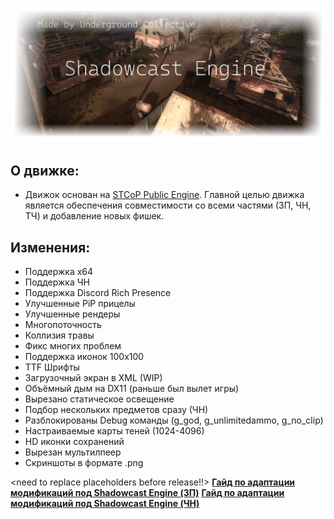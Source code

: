 ![Shadowcast Engine Logo](/assets/shadowcast_engine_logo_git.png) <replace it with some proper image later>

## О движке:

* Движок основан на [STCoP Public Engine](https://github.com/mortany/stcop_engine_public). Главной целью движка является обеспечения совместимости со всеми частями (ЗП, ЧН, ТЧ) и добавление новых фишек.

## Изменения:
* Поддержка x64
* Поддержка ЧН
* Поддержка Discord Rich Presence
* Улучшенные PiP прицелы
* Улучшенные рендеры
* Многопоточность
* Коллизия травы
* Фикс многих проблем
* Поддержка иконок 100x100
* TTF Шрифты
* Загрузочный экран в XML (WIP)
* Объёмный дым на DX11 (раньше был вылет игры)
* Вырезано статическое освещение
* Подбор нескольких предметов сразу (ЧН)
* Разблокированы Debug команды (g_god, g_unlimitedammo, g_no_clip)
* Настраиваемые карты теней (1024-4096)
* HD иконки сохранений
* Вырезан мультилпеер
* Скриншоты в формате .png

<need to replace placeholders before release!!>
[**Гайд по адаптации модификаций под Shadowcast Engine (ЗП)**](/assets/cop_mod_adaptation_guide.md)
[**Гайд по адаптации модификаций под Shadowcast Engine (ЧН)**](/assets/cs_mod_adaptation_guide.md)